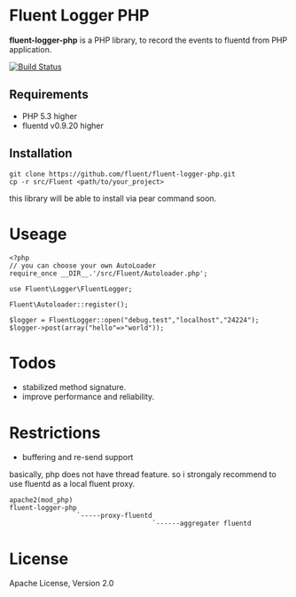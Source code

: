 # Fluent Logger PHP

**fluent-logger-php** is a PHP library, to record the events to fluentd from PHP application.

[![Build Status](https://secure.travis-ci.org/chobie/fluent-logger-php.png)](http://travis-ci.org/chobie/fluent-logger-php)

## Requirements

- PHP 5.3 higher
- fluentd v0.9.20 higher

## Installation

````
git clone https://github.com/fluent/fluent-logger-php.git
cp -r src/Fluent <path/to/your_project>
````
this library will be able to install via pear command soon.

# Useage

````
<?php
// you can choose your own AutoLoader
require_once __DIR__.'/src/Fluent/Autoloader.php';

use Fluent\Logger\FluentLogger;

Fluent\Autoloader::register();

$logger = FluentLogger::open("debug.test","localhost","24224");
$logger->post(array("hello"=>"world"));
````

# Todos

* stabilized method signature.
* improve performance and reliability.

# Restrictions

* buffering and re-send support

basically, php does not have thread feature. so i strongaly recommend 
to use fluentd as a local fluent proxy.

````
apache2(mod_php)
fluent-logger-php
                 `-----proxy-fluentd
                                    `------aggregater fluentd
````

# License
Apache License, Version 2.0
